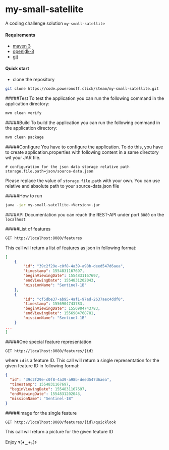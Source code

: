 # my-small-satellite

A coding challenge solution `my-small-satellite`



#### Requirements
- [maven 3](http://maven.apache.org/download.cgi)
- [openjdk-8](https://openjdk.java.net)
- [git](https://git-scm.com)

#### Quick start
- clone the repository
```bash
git clone https://code.poweronoff.click/steam/my-small-satellite.git
```
#####Test
To test the application you can run the following command in the application directory:
````bash
mvn clean verify
````

#####Build
To build the application you can run the following command in the application directory:
````bash
mvn clean package
````

#####Configure
You have to configure the application. To do this, you have to create application.properties with following content in a same directory wit your JAR file.
```
# configuration for the json data storage relative path
storage.file.path=json/source-data.json
``` 
Please replace the value of `storage.file.path` with your own. You can use relative and absolute path to your source-data.json file

#####How to run
```bash
java -jar my-small-satellite-<Version>.jar
```

####API Documentation
you can reach the REST-API under port `8080` on the `localhost`

#####List of features 
```bash
GET http://localhost:8080/features
```
This call will return a list of features as json in following format:
```json
[
    {
        "id": "39c2f29e-c0f8-4a39-a98b-deed547d6aea",
        "timestamp": 1554831167697,
        "beginViewingDate": 1554831167697,
        "endViewingDate": 1554831202043,
        "missionName": "Sentinel-1B"
    },
    {
        "id": "cf5dbe37-ab95-4af1-97ad-2637aec4ddf0",
        "timestamp": 1556904743783,
        "beginViewingDate": 1556904743783,
        "endViewingDate": 1556904768781,
        "missionName": "Sentinel-1B"
    }
...
]
```
#####One special feature representation
```bash
GET http://localhost:8080/features/{id}
```
where `id` is a feature ID. This call will return a single representation for the given feature ID in following format:
```json
{
  "id": "39c2f29e-c0f8-4a39-a98b-deed547d6aea",
  "timestamp": 1554831167697,
  "beginViewingDate": 1554831167697,
  "endViewingDate": 1554831202043,
  "missionName": "Sentinel-1B"
}
```

#####Image for the single feature
```bash
GET http://localhost:8080/features/{id}/quicklook
```
This call will return a picture for the given feature ID


Enjoy ٩(◕‿◕｡)۶



